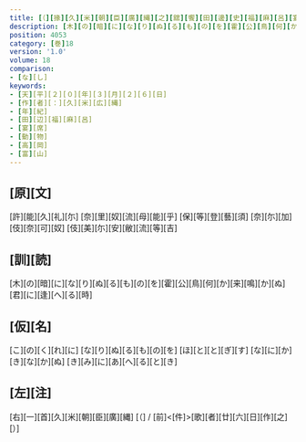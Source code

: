 ```yaml
---
title: [（][掾][久][米][朝][臣][廣][縄][之][舘][饗][田][邊][史][福][麻][呂][宴][歌][四][首][）]
description: [木][の][暗][に][な][り][ぬ][る][も][の][を][霍][公][鳥][何][か][来][鳴][か][ぬ][君][に][逢][へ][る][時]
position: 4053
category: [巻]18
version: '1.0'
volume: 18
comparison:
- [な][し]
keywords:
- [天][平][２][０][年][３][月][２][６][日]
- [作][者][：][久][米][広][縄]
- [年][紀]
- [田][辺][福][麻][呂]
- [宴][席]
- [動][物]
- [高][岡]
- [富][山]
---
```


## [原][文]

[許][能][久][礼][尓] [奈][里][奴][流][母][能][乎] [保][等][登][藝][須] [奈][尓][加][伎][奈][可][奴] [伎][美][尓][安][敝][流][等][吉]

## [訓][読]

[木][の][暗][に][な][り][ぬ][る][も][の][を][霍][公][鳥][何][か][来][鳴][か][ぬ][君][に][逢][へ][る][時]

## [仮][名]

[こ][の][く][れ][に] [な][り][ぬ][る][も][の][を] [ほ][と][と][ぎ][す] [な][に][か][き][な][か][ぬ] [き][み][に][あ][へ][る][と][き]

## [左][注]

[右][一][首][久][米][朝][臣][廣][縄] [（] / [前]<[件]>[歌][者][廿][六][日][作][之][）]
